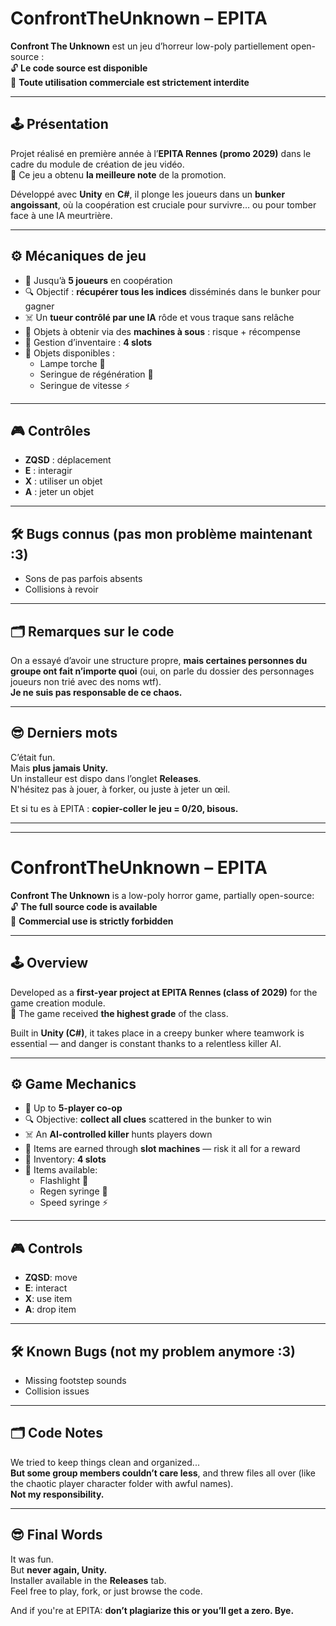# ConfrontTheUnknown – EPITA

**Confront The Unknown** est un jeu d’horreur low-poly partiellement open-source :  
🔓 **Le code source est disponible**  
🚫 **Toute utilisation commerciale est strictement interdite**

---

## 🕹️ Présentation

Projet réalisé en première année à l’**EPITA Rennes (promo 2029)** dans le cadre du module de création de jeu vidéo.  
🎉 Ce jeu a obtenu **la meilleure note** de la promotion.

Développé avec **Unity** en **C#**, il plonge les joueurs dans un **bunker angoissant**, où la coopération est cruciale pour survivre… ou pour tomber face à une IA meurtrière.

---

## ⚙️ Mécaniques de jeu

- 👥 Jusqu’à **5 joueurs** en coopération
- 🔍 Objectif : **récupérer tous les indices** disséminés dans le bunker pour gagner
- ☠️ Un **tueur contrôlé par une IA** rôde et vous traque sans relâche
- 🎰 Objets à obtenir via des **machines à sous** : risque + récompense
- 🧠 Gestion d’inventaire : **4 slots**
- 🧰 Objets disponibles :
  - Lampe torche 🔦
  - Seringue de régénération 💉
  - Seringue de vitesse ⚡

---

## 🎮 Contrôles

- **ZQSD** : déplacement  
- **E** : interagir  
- **X** : utiliser un objet  
- **A** : jeter un objet  

---

## 🛠️ Bugs connus (pas mon problème maintenant :3)

- Sons de pas parfois absents
- Collisions à revoir

---

## 🗂️ Remarques sur le code

On a essayé d’avoir une structure propre, **mais certaines personnes du groupe ont fait n’importe quoi** (oui, on parle du dossier des personnages joueurs non trié avec des noms wtf).  
**Je ne suis pas responsable de ce chaos.**

---

## 😎 Derniers mots

C’était fun.  
Mais **plus jamais Unity.**  
Un installeur est dispo dans l’onglet **Releases**.  
N'hésitez pas à jouer, à forker, ou juste à jeter un œil.

Et si tu es à EPITA : **copier-coller le jeu = 0/20, bisous.**

---

---

# ConfrontTheUnknown – EPITA

**Confront The Unknown** is a low-poly horror game, partially open-source:  
🔓 **The full source code is available**  
🚫 **Commercial use is strictly forbidden**

---

## 🕹️ Overview

Developed as a **first-year project at EPITA Rennes (class of 2029)** for the game creation module.  
🎉 The game received **the highest grade** of the class.

Built in **Unity (C#)**, it takes place in a creepy bunker where teamwork is essential — and danger is constant thanks to a relentless killer AI.

---

## ⚙️ Game Mechanics

- 👥 Up to **5-player co-op**
- 🔍 Objective: **collect all clues** scattered in the bunker to win
- ☠️ An **AI-controlled killer** hunts players down
- 🎰 Items are earned through **slot machines** — risk it all for a reward
- 🧠 Inventory: **4 slots**
- 🧰 Items available:
  - Flashlight 🔦
  - Regen syringe 💉
  - Speed syringe ⚡

---

## 🎮 Controls

- **ZQSD**: move  
- **E**: interact  
- **X**: use item  
- **A**: drop item  

---

## 🛠️ Known Bugs (not my problem anymore :3)

- Missing footstep sounds
- Collision issues

---

## 🗂️ Code Notes

We tried to keep things clean and organized...  
**But some group members couldn’t care less**, and threw files all over (like the chaotic player character folder with awful names).  
**Not my responsibility.**

---

## 😎 Final Words

It was fun.  
But **never again, Unity.**  
Installer available in the **Releases** tab.  
Feel free to play, fork, or just browse the code.

And if you're at EPITA: **don’t plagiarize this or you’ll get a zero. Bye.**
